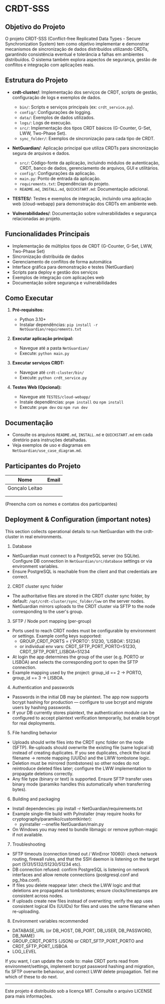 # CRDT-SSS

## Objetivo do Projeto

O projeto CRDT-SSS (Conflict-free Replicated Data Types - Secure Synchronization System) tem como objetivo implementar e demonstrar mecanismos de sincronização de dados distribuídos utilizando CRDTs, garantindo consistência eventual e tolerância a falhas em ambientes distribuídos. O sistema também explora aspectos de segurança, gestão de conflitos e integração com aplicações reais.

## Estrutura do Projeto

- **crdt-cluster/**: Implementação dos serviços de CRDT, scripts de gestão, configuração de logs e exemplos de dados.
  - `bin/`: Scripts e serviços principais (ex: `crdt_service.py`).
  - `config/`: Configurações de logging.
  - `data/`: Exemplos de dados utilizados.
  - `logs/`: Logs de execução.
  - `src/`: Implementação dos tipos CRDT básicos (G-Counter, G-Set, LWW, Two-Phase Set).
  - `sync_folder/`: Exemplos de sincronização para cada tipo de CRDT.

- **NetGuardian/**: Aplicação principal que utiliza CRDTs para sincronização segura de arquivos e dados.
  - `src/`: Código-fonte da aplicação, incluindo módulos de autenticação, CRDT, banco de dados, gerenciamento de arquivos, GUI e utilitários.
  - `config/`: Configurações da aplicação.
  - `main.py`: Ponto de entrada da aplicação.
  - `requirements.txt`: Dependências do projeto.
  - `README.md`, `INSTALL.md`, `QUICKSTART.md`: Documentação adicional.

- **TESTES/**: Testes e exemplos de integração, incluindo uma aplicação web (cloud-webapp) para demonstração dos CRDTs em ambiente web.

- **Vulnerabilidades/**: Documentação sobre vulnerabilidades e segurança relacionadas ao projeto.

## Funcionalidades Principais

- Implementação de múltiplos tipos de CRDT (G-Counter, G-Set, LWW, Two-Phase Set)
- Sincronização distribuída de dados
- Gerenciamento de conflitos de forma automática
- Interface gráfica para demonstração e testes (NetGuardian)
- Scripts para deploy e gestão dos serviços
- Exemplos de integração com aplicações web
- Documentação sobre segurança e vulnerabilidades

## Como Executar

1. **Pré-requisitos:**
   - Python 3.10+
   - Instalar dependências: `pip install -r NetGuardian/requirements.txt`

2. **Executar aplicação principal:**
   - Navegue até a pasta `NetGuardian/`
   - Execute: `python main.py`

3. **Executar serviços CRDT:**
   - Navegue até `crdt-cluster/bin/`
   - Execute: `python crdt_service.py`

4. **Testes Web (Opcional):**
   - Navegue até `TESTES/cloud-webapp/`
   - Instale dependências: `pnpm install` ou `npm install`
   - Execute: `pnpm dev` ou `npm run dev`

## Documentação

- Consulte os arquivos `README.md`, `INSTALL.md` e `QUICKSTART.md` em cada diretório para instruções detalhadas.
- Veja exemplos de uso e diagramas em `NetGuardian/use_case_diagram.md`.

## Participantes do Projeto

| Nome                | Email                |
|---------------------|----------------------|
|Gonçalo Leitao          |                      |
|                     |                      |
|                     |                      |

(Preencha com os nomes e contatos dos participantes)

## Deployment & Configuration (important notes)

This section collects operational details to run NetGuardian with the crdt-cluster in real environments.

1) Database
- NetGuardian must connect to a PostgreSQL server (no SQLite). Configure DB connection in `NetGuardian/src/database` settings or via environment variables.
- Ensure PostgreSQL is reachable from the client and that credentials are correct.

2) CRDT cluster sync folder
- The authoritative files are stored in the CRDT cluster sync folder, by default: `/opt/crdt-cluster/sync_folder/lww` on the server nodes.
- NetGuardian mirrors uploads to the CRDT cluster via SFTP to the node corresponding to the user's group.

3) SFTP / Node port mapping (per-group)
- Ports used to reach CRDT nodes must be configurable by environment or settings. Example config keys supported:
  - GROUP_CRDT_PORTS = {'PORTO': 51230, 'LISBOA': 51234}
  - or individual env vars: CRDT_SFTP_PORT_PORTO=51230, CRDT_SFTP_PORT_LISBOA=51234
- At login the app determines the group of the user (e.g. PORTO or LISBOA) and selects the corresponding port to open the SFTP connection.
- Example mapping used by the project: group_id == 2 -> PORTO, group_id == 3 -> LISBOA.

4) Authentication and passwords
- Passwords in the initial DB may be plaintext. The app now supports bcrypt hashing for production — configure to use bcrypt and migrate users by hashing passwords.
- If your DB currently stores plaintext, the authentication module can be configured to accept plaintext verification temporarily, but enable bcrypt for real deployments.

5) File handling behavior
- Uploads should write files into the CRDT sync folder on the node (SFTP). Re-uploads should overwrite the existing file (same logical id) instead of creating duplicates. If you see duplicates, check the local filename -> remote mapping (UUIDs) and the LWW tombstone logic.
- Deletion must be mirrored (tombstones) so other nodes do not reintroduce deleted files later; configure the LWW implementation to propagate deletions correctly.
- Any file type (binary or text) is supported. Ensure SFTP transfer uses binary mode (paramiko handles this automatically when transferring bytes).

6) Building and packaging
- Install dependencies: pip install -r NetGuardian/requirements.txt
- Example single-file build with PyInstaller (may require hooks for cryptography/paramiko/customtkinter):
  - pyinstaller --onefile NetGuardian/main.py
- On Windows you may need to bundle libmagic or remove python-magic if not available.

7) Troubleshooting
- SFTP timeouts (connection timed out / WinError 10060): check network routing, firewall rules, and that the SSH daemon is listening on the target port (5131/5132/51230/51234 etc).
- DB connection refused: confirm PostgreSQL is listening on network interfaces and allow remote connections (postgresql.conf and pg_hba.conf).
- If files you delete reappear later: check the LWW logic and that deletions are propagated as tombstones; ensure clocks/timestamps are consistent across nodes.
- If uploads create new files instead of overwriting: verify the app uses consistent logical IDs (UUIDs) for files and uses the same filename when re-uploading.

8) Environment variables recommended
- DATABASE_URL (or DB_HOST, DB_PORT, DB_USER, DB_PASSWORD, DB_NAME)
- GROUP_CRDT_PORTS (JSON) or CRDT_SFTP_PORT_PORTO and CRDT_SFTP_PORT_LISBOA
- LOG_LEVEL

If you want, I can update the code to: make CRDT ports read from environment/settings, implement bcrypt password hashing and migration, fix SFTP overwrite behaviour, and correct LWW delete propagation. Tell me which of these to do next.

---

Este projeto é distribuído sob a licença MIT. Consulte o arquivo LICENSE para mais informações.
